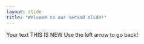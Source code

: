 ```yaml
---
layout: slide
title: "Welcome to our second slide!"
---
```

Your text THIS IS NEW
Use the left arrow to go back!
